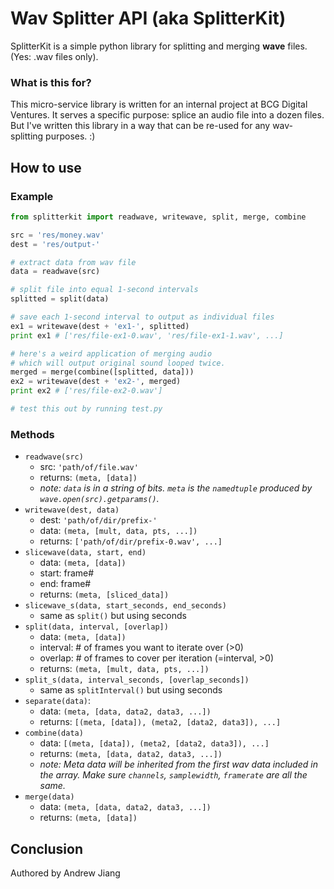 # Wav Splitter API (aka SplitterKit)

SplitterKit is a simple python library for splitting and merging **wave** files. (Yes: .wav files only).

### What is this for?

This micro-service library is written for an internal project at BCG Digital Ventures. It serves a specific purpose: splice an audio file into a dozen files. But I've written this library in a way that can be re-used for any wav-splitting purposes. :)

## How to use

### Example

```Python
from splitterkit import readwave, writewave, split, merge, combine

src = 'res/money.wav'
dest = 'res/output-'

# extract data from wav file
data = readwave(src)

# split file into equal 1-second intervals
splitted = split(data)

# save each 1-second interval to output as individual files
ex1 = writewave(dest + 'ex1-', splitted)
print ex1 # ['res/file-ex1-0.wav', 'res/file-ex1-1.wav', ...]

# here's a weird application of merging audio
# which will output original sound looped twice.
merged = merge(combine([splitted, data]))
ex2 = writewave(dest + 'ex2-', merged)
print ex2 # ['res/file-ex2-0.wav']

# test this out by running test.py
```

### Methods
* `readwave(src)`
  * src: `'path/of/file.wav'`
  * returns: `(meta, [data])`
  * *note: `data` is in a string of bits. `meta` is the `namedtuple` produced by `wave.open(src).getparams()`.*
* `writewave(dest, data)`
  * dest: `'path/of/dir/prefix-'`
  * data: `(meta, [mult, data, pts, ...])`
  * returns: `['path/of/dir/prefix-0.wav', ...]`
* `slicewave(data, start, end)`
  * data: `(meta, [data])`
  * start: frame#
  * end: frame#
  * returns: `(meta, [sliced_data])`
* `slicewave_s(data, start_seconds, end_seconds)`
  * same as `split()` but using seconds
* `split(data, interval, [overlap])`
  * data: `(meta, [data])`
  * interval: # of frames you want to iterate over (>0)
  * overlap: # of frames to cover per iteration (=interval, >0)
  * returns: `(meta, [mult, data, pts, ...])`
* `split_s(data, interval_seconds, [overlap_seconds])`
  * same as `splitInterval()` but using seconds
* `separate(data)`:
  * data: `(meta, [data, data2, data3, ...])`
  * returns: `[(meta, [data]), (meta2, [data2, data3]), ...]`
* `combine(data)`
  * data: `[(meta, [data]), (meta2, [data2, data3]), ...]`
  * returns: `(meta, [data, data2, data3, ...])`
  * *note: Meta data will be inherited from the first wav data included in the array. Make sure `channels`, `samplewidth`, `framerate` are all the same.*
* `merge(data)`
  * data: `(meta, [data, data2, data3, ...])`
  * returns: `(meta, [data])`

## Conclusion

Authored by Andrew Jiang
